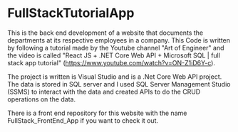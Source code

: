 # FullStackTutorialApp

This is the back end development of a website that documents the departments at its respective employees in a company. This Code is written by following a tutorial made by the Youtube channel "Art of Engineer" and the video is called "React JS + .NET Core Web API + Microsoft SQL | full stack app tutorial" (https://www.youtube.com/watch?v=ON-Z1iD6Y-c).

The project is written is Visual Studio and is a .Net Core Web API project. The data is stored in SQL server and I used SQL Server Management Studio (SSMS) to interact with the data and created APIs to do the CRUD operations on the data.

There is a front end repository for this website with the name FullStack_FrontEnd_App if you want to check it out.
